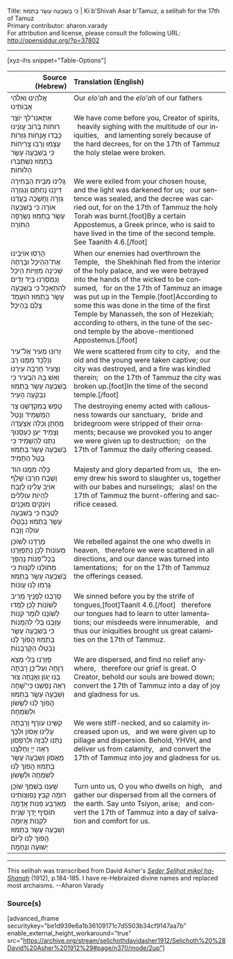 <html>
<head></head>
<body>
Title: כִּי בְּשִׁבְעָה עָשָׂר בְּתַמּוּז | Ki b'Shivah Asar b'Tamuz, a seliḥah for the 17th of Tamuz<br />
Primary contributor: aharon.varady<br />
For attribution and license, please consult the following URL: <a href="http://opensiddur.org/?p=37802">http://opensiddur.org/?p=37802</a>
<p />
<hr />

[xyz-ihs snippet="Table-Options"]<table style="margin-left: auto; margin-right: auto;" class="draggable">
<thead><tr><th id="x" style="text-align: right;">Source (Hebrew)</th><th style="text-align: left;">Translation (English)</th></tr></thead>
<tbody>
<tr><td style="vertical-align:top;">
<div class="liturgy" lang="he">
אֱלֹהֵינוּ וֵאלֹהֵי אֲבוֹתֵינוּ
</span></div></td>

<td style="vertical-align:top;">
<div class="english" lang="en">
Our <em>elo'ah</em> and the <em>elo'ah</em> of our fathers 
</div></td></tr>


<tr><td style="vertical-align:top;">
<div class="liturgy" lang="he">
<span class="acrostic">אָ</span>תָאנוּ־לְךָ יוֹצֵר רוּחוֹת 
<span class="acrostic">בְּ</span>רוֹב עֲוֺנֵינוּ כָּבְדוּ אֲנָחוֹת
גְּזֵרוֹת עָצְמוּ וְרַבּוּ צְרִיחוֹת
כִּי בְּשִׁבְעָה עָשָׂר בְּתַמּוּז נִשְׁתַּבְּרוּ הַלּוּחוֹת׃ 
</span></div></td>

<td style="vertical-align:top;">
<div class="english" lang="en">
We have come before you, Creator of spirits, <span class="acrostic">&nbsp;</span>
heavily sighing with the multitude of our iniquities, <span class="acrostic">&nbsp;</span>
and lamenting sorely because of the hard decrees, 
for on the 17th of Tammuz the holy stelae were broken. 
</div></td></tr>


<tr><td style="vertical-align:top;">
<div class="liturgy" lang="he">
<span class="acrostic">גָּ</span>לִינוּ מִבֵּית הַבְּחִירָה 
<span class="acrostic">דִּ</span>ינֵנוּ נֶחְתַּם וְנִגְזְרָה גְזֵרָה 
וְחָשְׁכָה בַּעֲדֵנוּ אוֹרָה 
כִּי בְּשִׁבְעָה עָשָׂר בְּתַמּוּז נִשְׂרְפָה הַתּוֹרָה׃ 
</span></div></td>

<td style="vertical-align:top;">
<div class="english" lang="en">
We were exiled from your chosen house, <span class="acrostic">&nbsp;</span>
and the light was darkened for us; <span class="acrostic">&nbsp;</span>
our sentence was sealed, and the decree was carried out, 
for on the 17th of Tammuz the holy Torah was burnt.[foot]By a certain Appostemus, a Greek prince, who is said to have lived in the time of the second temple. See Taanith 4.6.[/foot]
</div></td></tr>


<tr><td style="vertical-align:top;">
<div class="liturgy" lang="he">
<span class="acrostic">הָ</span>רְסוּ אוֹיְבֵינוּ אֶת־הַהֵיכָל 
וּבָרְחָה שְׁכִינָה מִזָּוִיּוֹת הֵיכָל 
<span class="acrostic">וְ</span>נִמְסַרְנוּ בְּיַד זֵדִים לִהִתְאַכָּל 
כִּי בְּשִׁבְעָה עָשָׂר בְּתַמּוּז הוּעֲמַד צֶלֶם בְּהֵיכָל׃
</span></div></td>

<td style="vertical-align:top;">
<div class="english" lang="en">
When our enemies had overthrown the Temple, <span class="acrostic">&nbsp;</span>
the Shekhinah fled from the interior of the holy palace, 
and we were betrayed into the hands of the wicked to be consumed, <span class="acrostic">&nbsp;</span>
for on the 17th of Tammuz an image was put up in the Temple.[foot]According to some this was done in the time of the first Temple by Manasseh, the son of Hezekiah; according to others, in the tune of the second temple by the above-mentioned Appostemus.[/foot] 
</div></td></tr>


<tr><td style="vertical-align:top;">
<div class="liturgy" lang="he">
<span class="acrostic">זֵ</span>רוּנוּ מֵעִיר אֶל־עִיר 
וְנִלְכַּד מִמֶּנּוּ רַב וְצָעִיר
<span class="acrostic">חָ</span>רְבָה עִירֵנוּ וְאֵשׁ בָּהּ הִבְעִיר 
כִּי בְּשִׁבְעָה עָשָׂר בְּתַמּוּז נִבְקְעָה הָעִיר׃ 
</span></div></td>

<td style="vertical-align:top;">
<div class="english" lang="en">
We were scattered from city to city, <span class="acrostic">&nbsp;</span>
and the old and the young were taken captive; 
our city was destroyed, and a fire was kindled therein; <span class="acrostic">&nbsp;</span>
on the 17th of Tammuz the city was broken up.[foot]In the time of the second temple.[/foot]
</div></td></tr>


<tr><td style="vertical-align:top;">
<div class="liturgy" lang="he">
<span class="acrostic">טָ</span>פַשׁ בְּמִקְדָּשֵׁנוּ צַר הַמַּשְׁמִיד 
וְנֻטַּל מֵחָתָן וְכַלָּה אֶצְעָדָה וְצָמִיד 
<span class="acrostic">יַ</span>עַן כִּעַסְנוּךָ נִתַּנּוּ לְהַשְׁמִיד 
כִּי בְּשִׁבְעָה עָשָׂר בְּתַמּוּז בֻּטַּל הַתָּמִיד׃
</span></div></td>

<td style="vertical-align:top;">
<div class="english" lang="en">
The destroying enemy acted with callousness towards our sanctuary, <span class="acrostic">&nbsp;</span>
bride and bridegroom were stripped of their ornaments; 
because we provoked you to anger we were given up to destruction; <span class="acrostic">&nbsp;</span>
on the 17th of Tammuz the daily offering ceased. 
</div></td></tr>


<tr><td style="vertical-align:top;">
<div class="liturgy" lang="he">
<span class="acrostic">כָּ</span>לָה מִמֶּנוּ הוֹד וָשֶׁבַח 
חַרְבּוֹ שָׁלַף אוֹיֵב עָלֵינוּ לָזֶבַח 
<span class="acrostic">לִ</span>הְיוֹת עוֹלְלִים וְיוֹנְקִים מוּכָנִים לָטֶבַח 
כִּי בְּשִׁבְעָה עָשָׂר בְּתַמּוּז נִבְטְלוּ עוֹלָה וָזָבַח׃
</span></div></td>

<td style="vertical-align:top;">
<div class="english" lang="en">
Majesty and glory departed from us, <span class="acrostic">&nbsp;</span>
the enemy drew his sword to slaughter us, 
together with our babes and nurselings; <span class="acrostic">&nbsp;</span>
alas! on the 17th of Tammuz the burnt-offering and sacrifice ceased. 
</div></td></tr>


<tr><td style="vertical-align:top;">
<div class="liturgy" lang="he">
<span class="acrostic">מָ</span>רַדְנוּ לְשׁוֹכֵן מְעוֹנוֹת 
לָכֵן נִתְפַּזַּרְנוּ בְּכׇל־פִּנּוֹת 
<span class="acrostic">נֶ</span>הְפַּךְ מְחוֹלֵנוּ לְקִנּוֹת 
כִּי בְּשִׁבְעָה עָשָׂר בְּתַמּוּז גָּרְמוּ לָנוּ עֲוֺנוֹת׃
</span></div></td>

<td style="vertical-align:top;">
<div class="english" lang="en">
We rebelled against the one who dwells in heaven, <span class="acrostic">&nbsp;</span>
therefore we were scattered in all directions, 
and our dance was turned into lamentations; <span class="acrostic">&nbsp;</span>
for on the 17th of Tammuz the offerings ceased. 
</div></td></tr>


<tr><td style="vertical-align:top;">
<div class="liturgy" lang="he">
<span class="acrostic">סָ</span>רַבְנוּ לְפָנֶיךָ מֵרִיב לְשׁוֹנוֹת 
לָכֵן לָמְדוּ לְשׁוֹנֵנוּ לוֹמַר קִנּוֹת 
<span class="acrostic">עֻ</span>זַּבְנוּ בְּלִי לְהִמָּנוֹת 
כִּי בְּשִׁבְעָה עָשָׂר בְּתַמּוּז הֲפוֹךְ לָנוּ נִבְטְלוּ הַקָּרְבָּנוֹת׃ 
</span></div></td>

<td style="vertical-align:top;">
<div class="english" lang="en">
We sinned before you by the strife of tongues,[foot]Taanit 4.6.[/foot] <span class="acrostic">&nbsp;</span>
therefore our tongues had to learn to utter lamentations; 
our misdeeds were innumerable, <span class="acrostic">&nbsp;</span>
and thus our iniquities brought us great calamities on the 17th of Tammuz. 
</div></td></tr>


<tr><td style="vertical-align:top;">
<div class="liturgy" lang="he">
<span class="acrostic">פֻּ</span>זַּרְנוּ בְּלִי מְצֹא רְוָחָה
וְעַל־כֵּן רָבְתָה בָּנוּ יָגוֹן וַאֲנָחָה
<span class="acrostic">צ</span>וּר רְאֵה נַפְשֵׁנוּ כִּי־שָׁחָה
וְשִׁבְעָה עָשָׂר בְּתַמּוּז הֲפוֹךְ לָנוּ לְשָׂשׂוֹן וּלְשִׂמְחָה׃
</span></div></td>

<td style="vertical-align:top;">
<div class="english" lang="en">
We are dispersed, and find no relief anywhere, <span class="acrostic">&nbsp;</span>
therefore our grief is great. 
O Creator, behold our souls are bowed down; <span class="acrostic">&nbsp;</span>
convert the 17th of Tammuz into a day of joy and gladness for us. 
</div></td></tr>


<tr><td style="vertical-align:top;">
<div class="liturgy" lang="he">
<span class="acrostic">קִ</span>שִּׁינוּ עוֹרֶף וְרָבְתָה עָלֵינוּ אָסוֹן
וּלְכָךְ נֻתַּנּוּ לְבִזָּה וּלְרִפְסוֹן
<span class="acrostic">רְ</span>אֵה יְיָ וְחַלְּצֵנוּ מֵאָסוֹן 
וְשִׁבְעָה עָשָׂר בְּתַמּוּז הֲפוֹךְ לָנוּ לְשִׂמְחָה וּלְשָׂשׂוֹן׃
</span></div></td>

<td style="vertical-align:top;">
<div class="english" lang="en">
We were stiff-necked, and so calamity increased upon us, <span class="acrostic">&nbsp;</span>
and we were given up to pillage and dispersion. 
Behold, YHVH, and deliver us from calamity, <span class="acrostic">&nbsp;</span>
and convert the 17th of Tammuz into joy and gladness for us. 
</div></td></tr>


<tr><td style="vertical-align:top;">
<div class="liturgy" lang="he">
<span class="acrostic">שָׁ</span>עַנּוּ בְּשִׁמְךָ שׁוֹכֵן רוּמָה 
<span class="acrostic">קַ</span>בֵּץ נְפוּצוֹתֵינוּ מֵאַרְבַּע פִּנּוֹת אֲדָמָה 
<span class="acrostic">תּ</span>וֹסִיף יָדְךָ שֵׁנִית לִקְנוֹת אֲיוּמָה 
וְשִׁבְעָה עָשָׂר בְּתַמּוּז הֲפוֹךְ לָנוּ לְיוֹם יְשׁוּעָה וְנֶחָמָה׃
</span></div></td>

<td style="vertical-align:top;">
<div class="english" lang="en">
Turn unto us, O you who dwells on high, <span class="acrostic">&nbsp;</span>
and gather our dispersed from all the corners of the earth. 
Say unto Tsiyon, arise; <span class="acrostic">&nbsp;</span>
and convert the 17th of Tammuz into a day of salvation and comfort for us. 
</div></td></tr>
</tbody></table>

<hr />

This seliḥah was transcribed from David Asher's <em><a href="/?p=26350">Seder Seliḥot mikol ha-Shanah</a></em> (1912), p.184-185. I have re-Hebraized divine names and replaced most archaisms. --Aharon Varady

<h3>Source(s)</h3>

[advanced_iframe securitykey="be1d939e6a1b36109171c7d5503b34cf9147aa7b" enable_external_height_workaround="true" src="https://archive.org/stream/selichothdavidasher1912/Selichoth%20%28David%20Asher%201912%29#page/n370/mode/2up"]

&nbsp;


</body>
</html>